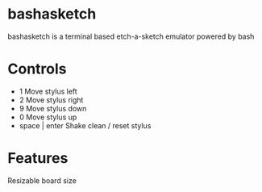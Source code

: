 # bashasketch

bashasketch is a terminal based etch-a-sketch emulator powered by bash

# Controls

  - 1 Move stylus left
  - 2 Move stylus right
  - 9 Move stylus down
  - 0 Move stylus up
  - space | enter Shake clean / reset stylus

# Features

Resizable board size
